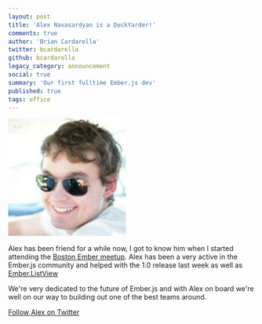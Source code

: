```yaml
---
layout: post
title: 'Alex Navasardyan is a DockYarder!'
comments: true
author: 'Brian Cardarella'
twitter: bcardarella
github: bcardarella
legacy_category: announcement
social: true
summary: 'Our first fulltime Ember.js dev'
published: true
tags: office
---
```


![Alex](/images/alex-navasardyan.png)

Alex has been friend for a while now, I got to know him when I started
attending the [Boston Ember meetup](www.meetup.com/Boston-Ember-js/).
Alex has been a very active in the Ember.js community and helped with
the 1.0 release last week as well as
[Ember.ListView](http://emberjs.com/list-view/)

We're very dedicated to the future of Ember.js and with Alex on board
we're well on our way to building out one of the best teams around.

[Follow Alex on Twitter](http://twitter.com/twokul)
